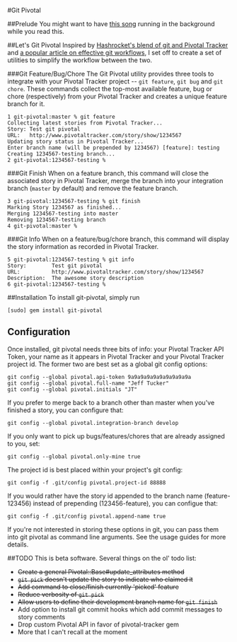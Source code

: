 #Git Pivotal

##Prelude
You might want to have [this song](http://www.dailymotion.com/video/x9vzh0_olivia-newton-john-lets-get-physica_music) running in the background while you read this.

##Let's Git Pivotal
Inspired by [Hashrocket's blend of git and Pivotal Tracker](http://reinh.com/blog/2009/03/02/a-git-workflow-for-agile-teams.html) and [a popular article on effective git workflows](http://nvie.com/archives/323), I set off to create a set of utilities to simplify the workflow between the two.

###Git Feature/Bug/Chore
The Git Pivotal utility provides three tools to integrate with your Pivotal Tracker project -- `git feature`, `git bug` and `git chore`.  These commands collect the top-most available feature, bug or chore (respectively) from your Pivotal Tracker and creates a unique feature branch for it.

    1 git-pivotal:master % git feature
    Collecting latest stories from Pivotal Tracker...
    Story: Test git pivotal
    URL:   http://www.pivotaltracker.com/story/show/1234567
    Updating story status in Pivotal Tracker...
    Enter branch name (will be prepended by 1234567) [feature]: testing
    Creating 1234567-testing branch...
    2 git-pivotal:1234567-testing %
    
###Git Finish
When on a feature branch, this command will close the associated story in Pivotal Tracker, merge the branch into your integration branch (`master` by default) and remove the feature branch.

    3 git-pivotal:1234567-testing % git finish
    Marking Story 1234567 as finished...
    Merging 1234567-testing into master
    Removing 1234567-testing branch
    4 git-pivotal:master %

###Git Info
When on a feature/bug/chore branch, this command will display the story information as recorded in Pivotal Tracker.

    5 git-pivotal:1234567-testing % git info
    Story:        Test git pivotal
    URL:          http://www.pivotaltracker.com/story/show/1234567
    Description:  The awesome story description
    6 git-pivotal:1234567-testing % 

##Installation
To install git-pivotal, simply run

    [sudo] gem install git-pivotal

<h2 id="config">Configuration</h2>
Once installed, git pivotal needs three bits of info: your Pivotal Tracker API Token, your name as it appears in Pivotal Tracker and your Pivotal Tracker project id.  The former two are best set as a global git config options:

    git config --global pivotal.api-token 9a9a9a9a9a9a9a9a9a9a
    git config --global pivotal.full-name "Jeff Tucker"
    git config --global pivotal.initials "JT"

If you prefer to merge back to a branch other than master when you've finished a story, you can configure that:

    git config --global pivotal.integration-branch develop

If you only want to pick up bugs/features/chores that are already assigned to you, set:

    git config --global pivotal.only-mine true

The project id is best placed within your project's git config:

    git config -f .git/config pivotal.project-id 88888

If you would rather have the story id appended to the branch name (feature-123456) instead of prepending (123456-feature), you can configue that:

    git config -f .git/config pivotal.append-name true

If you're not interested in storing these options in git, you can pass them into git pivotal as command line arguments.  See the usage guides for more details.

##TODO
This is beta software.  Several things on the ol' todo list:

* <del>Create a general Pivotal::Base#update_attributes method</del>
* <del>`git pick` doesn't update the story to indicate who claimed it</del>
* <del>Add command to close/finish currently 'picked' feature</del>
* <del>Reduce verbosity of `git pick`</del>
* <del>Allow users to define their development branch name for `git finish`</del>
* Add option to install git commit hooks which add commit messages to story comments
* Drop custom Pivotal API in favor of pivotal-tracker gem
* More that I can't recall at the moment
